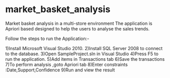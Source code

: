 # market_basket_analysis
 Market basket analysis in a multi-store environment
The application is Apriori based designed to help the users to analyse the sales trends.

Follow the steps to run the Application:-

1)Install Microsoft Visual Studio 2010.
2)Install SQL Server 2008 to connect to the database.
3)Open SampleProject.sln in Visual Studio
4)Press F5 to run the application.
5)Add items in Transactions tab
6)Save the transactions
7)To perform analysis ,goto Apriori tab
8)Enter constraints :Date,Support,Confidence 
9)Run and view the result
